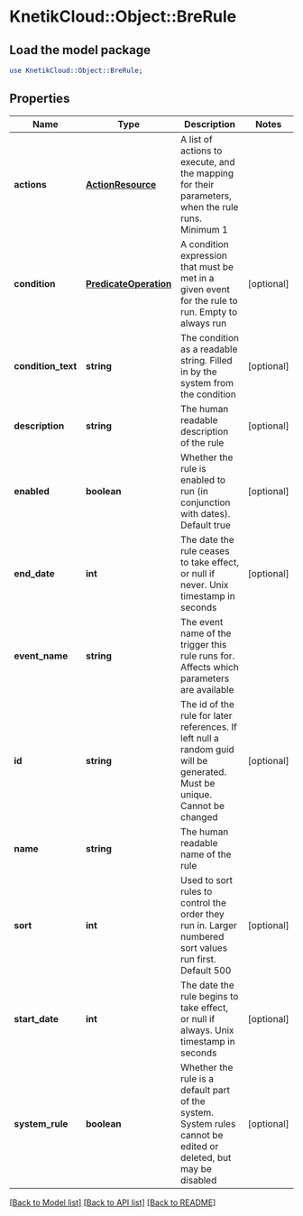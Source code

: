 # KnetikCloud::Object::BreRule

## Load the model package
```perl
use KnetikCloud::Object::BreRule;
```

## Properties
Name | Type | Description | Notes
------------ | ------------- | ------------- | -------------
**actions** | [**ActionResource**](ActionResource.md) | A list of actions to execute, and the mapping for their parameters, when the rule runs. Minimum 1 | 
**condition** | [**PredicateOperation**](PredicateOperation.md) | A condition expression that must be met in a given event for the rule to run. Empty to always run | [optional] 
**condition_text** | **string** | The condition as a readable string. Filled in by the system from the condition | [optional] 
**description** | **string** | The human readable description of the rule | [optional] 
**enabled** | **boolean** | Whether the rule is enabled to run (in conjunction with dates). Default true | [optional] 
**end_date** | **int** | The date the rule ceases to take effect, or null if never. Unix timestamp in seconds | [optional] 
**event_name** | **string** | The event name of the trigger this rule runs for. Affects which parameters are available | 
**id** | **string** | The id of the rule for later references. If left null a random guid will be generated. Must be unique. Cannot be changed | [optional] 
**name** | **string** | The human readable name of the rule | 
**sort** | **int** | Used to sort rules to control the order they run in. Larger numbered sort values run first.  Default 500 | [optional] 
**start_date** | **int** | The date the rule begins to take effect, or null if always. Unix timestamp in seconds | [optional] 
**system_rule** | **boolean** | Whether the rule is a default part of the system. System rules cannot be edited or deleted, but may be disabled | [optional] 

[[Back to Model list]](../README.md#documentation-for-models) [[Back to API list]](../README.md#documentation-for-api-endpoints) [[Back to README]](../README.md)


